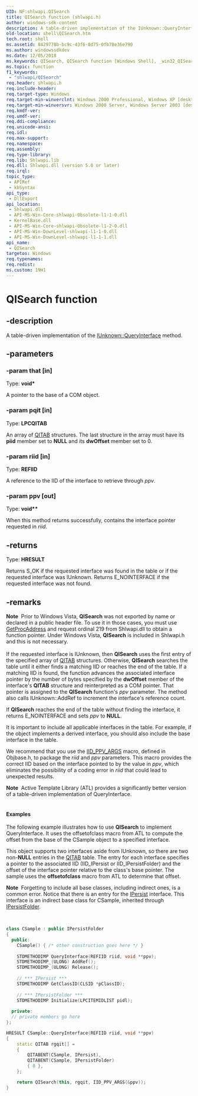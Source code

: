 ```yaml
---
UID: NF:shlwapi.QISearch
title: QISearch function (shlwapi.h)
author: windows-sdk-content
description: A table-driven implementation of the IUnknown::QueryInterface method.
old-location: shell\QISearch.htm
tech.root: shell
ms.assetid: 8429778b-bc9c-43f6-8d75-0fb78e36e790
ms.author: windowssdkdev
ms.date: 12/05/2018
ms.keywords: QISearch, QISearch function [Windows Shell], _win32_QISearch, shell.QISearch, shlwapi/QISearch
ms.topic: function
f1_keywords: 
 - "shlwapi/QISearch"
req.header: shlwapi.h
req.include-header: 
req.target-type: Windows
req.target-min-winverclnt: Windows 2000 Professional, Windows XP [desktop apps only]
req.target-min-winversvr: Windows 2000 Server, Windows Server 2003 [desktop apps only]
req.kmdf-ver: 
req.umdf-ver: 
req.ddi-compliance: 
req.unicode-ansi: 
req.idl: 
req.max-support: 
req.namespace: 
req.assembly: 
req.type-library: 
req.lib: Shlwapi.lib
req.dll: Shlwapi.dll (version 5.0 or later)
req.irql: 
topic_type:
 - APIRef
 - kbSyntax
api_type:
 - DllExport
api_location:
 - Shlwapi.dll
 - API-MS-Win-Core-shlwapi-Obsolete-l1-1-0.dll
 - KernelBase.dll
 - API-MS-Win-Core-shlwapi-Obsolete-l1-2-0.dll
 - API-MS-Win-DownLevel-shlwapi-l1-1-0.dll
 - API-MS-Win-DownLevel-shlwapi-l1-1-1.dll
api_name:
 - QISearch
targetos: Windows
req.typenames: 
req.redist: 
ms.custom: 19H1
---
```


# QISearch function


## -description


A table-driven implementation of the <a href="https://docs.microsoft.com/windows/desktop/api/unknwn/nf-unknwn-iunknown-queryinterface(q_)">IUnknown::QueryInterface</a> method.


## -parameters




### -param that [in]

Type: <b>void*</b>

A pointer to the base of a COM object.


### -param pqit [in]

Type: <b>LPCQITAB</b>

An array of <a href="https://docs.microsoft.com/windows/desktop/api/shlwapi/ns-shlwapi-qitab">QITAB</a> structures. The last structure in the array must have its <b>piid</b> member set to <b>NULL</b> and its <b>dwOffset</b> member set to 0.


### -param riid [in]

Type: <b>REFIID</b>

A reference to the IID of the interface to retrieve through <i>ppv</i>.


### -param ppv [out]

Type: <b>void**</b>

When this method returns successfully, contains the interface pointer requested in <i>riid</i>.


## -returns



Type: <b>HRESULT</b>

Returns S_OK if the requested interface was found in the table or if the requested interface was IUnknown. Returns E_NOINTERFACE if the requested interface was not found.




## -remarks



<div class="alert"><b>Note</b>  Prior to Windows Vista, <b>QISearch</b> was not exported by name or declared in a public header file. To use it in those cases, you must use <a href="https://docs.microsoft.com/windows/desktop/api/libloaderapi/nf-libloaderapi-getprocaddress">GetProcAddress</a> and request ordinal 219 from Shlwapi.dll to obtain a function pointer. Under Windows Vista, <b>QISearch</b> is included in Shlwapi.h and this is not necessary.</div>
<div> </div>
If the requested interface is IUnknown, then <b>QISearch</b> uses the first entry of the specified array of <a href="https://docs.microsoft.com/windows/desktop/api/shlwapi/ns-shlwapi-qitab">QITAB</a> structures. Otherwise, <b>QISearch</b> searches the table until it either finds a matching IID or reaches the end of the table.  If a matching IID is found, the function advances the associated interface pointer by the number of bytes specified by the <b>dwOffset</b> member of the interface's <b>QITAB</b> structure and reinterpreted as a COM pointer.  That pointer is assigned to the <b>QISearch</b> function's  <i>ppv</i> parameter. The method also calls IUnknown::AddRef to increment the interface's reference count.

If <b>QISearch</b> reaches the end of the table without finding the interface, it returns E_NOINTERFACE and sets <i>ppv</i> to <b>NULL</b>.

It is important to include all applicable interfaces in the table. For example, if the object implements a derived interface, you should also include the base interface in the table.

We recommend that you use the <a href="https://docs.microsoft.com/windows/desktop/api/combaseapi/nf-combaseapi-iid_ppv_args">IID_PPV_ARGS</a> macro, defined in Objbase.h, to package the <i>riid</i> and <i>ppv</i> parameters. This macro provides the correct IID based on the interface pointed to by the value in <i>ppv</i>, which eliminates the possibility of a coding error in <i>riid</i> that could lead to unexpected results.

<div class="alert"><b>Note</b>  Active Template Library (ATL) provides a significantly better version of a table-driven implementation of QueryInterface.</div>
<div> </div>

#### Examples

The following example illustrates how to use <b>QISearch</b> to implement QueryInterface.  It uses the offsetofclass macro from ATL to compute the offset from the base of the CSample object to a specified interface.

This object supports two interfaces aside from IUnknown, so there are two non-<b>NULL</b> entries in the <a href="https://docs.microsoft.com/windows/desktop/api/shlwapi/ns-shlwapi-qitab">QITAB</a> table. The entry for each interface specifies a pointer to the associated IID (IID_IPersist or IID_IPersistFolder) and the offset of the interface pointer relative to the class's base pointer. The sample uses the <b>offsetofclass</b> macro from ATL to determine that offset.

<div class="alert"><b>Note</b>  Forgetting to include all base classes, including indirect ones, is a common error. Notice that there is an entry for the <a href="https://docs.microsoft.com/windows/desktop/api/objidl/nn-objidl-ipersist">IPersist</a> interface. This interface is an indirect base class for CSample, inherited through <a href="https://docs.microsoft.com/windows/desktop/api/shobjidl_core/nn-shobjidl_core-ipersistfolder">IPersistFolder</a>. </div>
<div> </div>

```cpp

class CSample : public IPersistFolder
{
  public:
    CSample() { /* other construction goes here */ }
    
    STDMETHODIMP QueryInterface(REFIID riid, void **ppv);
    STDMETHODIMP_(ULONG) AddRef();
    STDMETHODIMP_(ULONG) Release();
  
    // *** IPersist ***
    STDMETHODIMP GetClassID(CLSID *pClassID);
    
    // *** IPersistFolder ***
    STDMETHODIMP Initialize(LPCITEMIDLIST pidl);
  
  private:
  // private members go here
};

HRESULT CSample::QueryInterface(REFIID riid, void **ppv)
{
    static QITAB rgqit[] = 
    {   
        QITABENT(CSample, IPersist),
        QITABENT(CSample, IPersistFolder)
        { 0 },
    };

    return QISearch(this, rgqit, IID_PPV_ARGS(&ppv));
}
```




